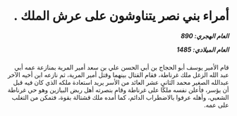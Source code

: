 <h1 dir="rtl">أمراء بني نصر يتناوشون على عرش الملك .</h1>

<h5 dir="rtl">العام الهجري:  890

العام الميلادي: 1485

</h5>

<p dir="rtl">قام الأمير يوسف أبو الحجاج بن أبي الحسن علي بن سعد أمير المرية بمنازعة عمه أبي عبد الله الزغل ملك غرناطة، فقام القتال بينهما وقتل أمير المرية، ثم نازعه ابن أخيه الآخر عبدالله الصغير محمد الثاني عشر العائد من الأسر يريد استعادة ملكه الذي كان فيه قبل أن يؤسر، فأعلن نفسه ملكًا على غرناطة وقام بنصرته أهل ربض البيازين وهو حي غرناطة الشعبي، وأهله عرفوا بالاضطراب الدائم، كما أمده ملك قشتالة بقوة، فتمكن من التغلب على عمه.</p></br>
